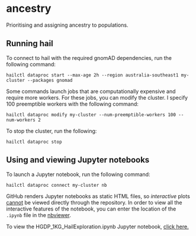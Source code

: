 # ancestry

Prioritising and assigning ancestry to populations.

## Running hail

To connect to hail with the required gnomAD dependencies, run the following command:

```hailctl dataproc start --max-age 2h --region australia-southeast1 my-cluster --packages gnomad```

Some commands launch jobs that are computationally expensive and require more workers. For these jobs, you can modify the cluster. I specify 100 preemptible workers with the following command:

`hailctl dataproc modify my-cluster --num-preemptible-workers 100 --num-workers 2`

To stop the cluster, run the following:

```hailctl dataproc stop```

## Using and viewing Jupyter notebooks

To launch a Jupyter notebook, run the following command:

```hailctl dataproc connect my-cluster nb```

GitHub renders Jupyter notebooks as static HTML files, so _interactive_ plots [cannot](https://docs.github.com/en/github/managing-files-in-a-repository/working-with-jupyter-notebook-files-on-github) be viewed directly through the repository. In order to view all the interactive features of the notebook, you can enter the location of the `.ipynb` file in the [nbviewer](https://nbviewer.jupyter.org/).

To view the HGDP_1KG_HailExploration.ipynb Jupyter notebook, [click here.](https://nbviewer.jupyter.org/github/populationgenomics/ancestry/blob/main/scripts/HGDP_1KG_HailExploration.ipynb)
